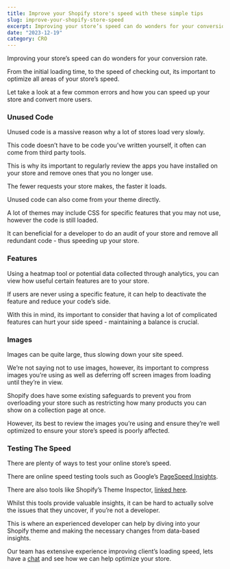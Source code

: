 ```yaml
---
title: Improve your Shopify store's speed with these simple tips
slug: improve-your-shopify-store-speed
excerpt: Improving your store’s speed can do wonders for your conversion rate. Let take a look at a few common errors and how you can speed up your store and convert more users.
date: "2023-12-19"
category: CRO
---
```


Improving your store’s speed can do wonders for your conversion rate.

From the initial loading time, to the speed of checking out, its important to optimize all areas of your store’s speed.

Let take a look at a few common errors and how you can speed up your store and convert more users.

### Unused Code

Unused code is a massive reason why a lot of stores load very slowly.

This code doesn’t have to be code you’ve written yourself, it often can come from third party tools.

This is why its important to regularly review the apps you have installed on your store and remove ones that you no longer use.

The fewer requests your store makes, the faster it loads.

Unused code can also come from your theme directly.

A lot of themes may include CSS for specific features that you may not use, however the code is still loaded.

It can beneficial for a developer to do an audit of your store and remove all redundant code - thus speeding up your store.

### Features

Using a heatmap tool or potential data collected through analytics, you can view how useful certain features are to your store.

If users are never using a specific feature, it can help to deactivate the feature and reduce your code’s side.

With this in mind, its important to consider that having a lot of complicated features can hurt your side speed - maintaining a balance is crucial.

### Images

Images can be quite large, thus slowing down your site speed.

We’re not saying not to use images, however, its important to compress images you’re using as well as deferring off screen images from loading until they’re in view.

Shopify does have some existing safeguards to prevent you from overloading your store such as restricting how many products you can show on a collection page at once.

However, its best to review the images you’re using and ensure they’re well optimized to ensure your store’s speed is poorly affected.

### Testing The Speed

There are plenty of ways to test your online store’s speed.

There are online speed testing tools such as Google’s [PageSpeed Insights](https://developers.google.com/speed/pagespeed/insights/).

There are also tools like Shopify’s Theme Inspector, [linked here](https://chrome.google.com/webstore/detail/shopify-theme-inspector-f/fndnankcflemoafdeboboehphmiijkgp).

Whilst this tools provide valuable insights, it can be hard to actually solve the issues that they uncover, if you’re not a developer.

This is where an experienced developer can help by diving into your Shopify theme and making the necessary changes from data-based insights.

Our team has extensive experience improving client’s loading speed, lets have a [chat](/contact) and see how we can help optimize your store.
